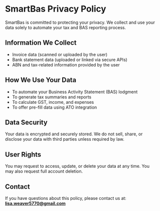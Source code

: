 
# SmartBas Privacy Policy

SmartBas is committed to protecting your privacy. We collect and use your data solely to automate your tax and BAS reporting process.

## Information We Collect
- Invoice data (scanned or uploaded by the user)
- Bank statement data (uploaded or linked via secure APIs)
- ABN and tax-related information provided by the user

## How We Use Your Data
- To automate your Business Activity Statement (BAS) lodgment
- To generate tax summaries and reports
- To calculate GST, income, and expenses
- To offer pre-fill data using ATO integration

## Data Security
Your data is encrypted and securely stored. We do not sell, share, or disclose your data with third parties unless required by law.

## User Rights
You may request to access, update, or delete your data at any time. You may also request full account deletion.

## Contact
If you have questions about this policy, please contact us at:  
**lisa.weaver5770@gmail.com**
